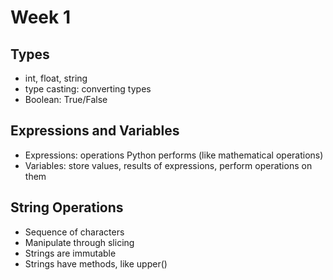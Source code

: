 # Week 1
## Types
- int, float, string
- type casting: converting types
- Boolean: True/False

## Expressions and Variables
- Expressions: operations Python performs (like mathematical operations)
- Variables: store values, results of expressions, perform operations on them

## String Operations
- Sequence of characters
- Manipulate through slicing
- Strings are immutable
- Strings have methods, like upper()